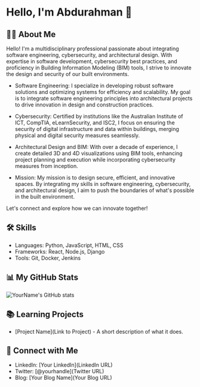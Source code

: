 # Hello, I'm Abdurahman 👋

## 👨‍💻 About Me

Hello! I'm a multidisciplinary professional passionate about integrating software engineering, cybersecurity, and architectural design. With expertise in software development, cybersecurity best practices, and proficiency in Building Information Modeling (BIM) tools, I strive to innovate the design and security of our built environments.

- Software Engineering: I specialize in developing robust software solutions and optimizing systems for efficiency and scalability. My goal is to integrate software engineering principles into architectural projects to drive innovation in design and construction practices.

- Cybersecurity: Certified by institutions like the Australian Institute of ICT, CompTIA, eLearnSecurity, and ISC2, I focus on ensuring the security of digital infrastructure and data within buildings, merging physical and digital security measures seamlessly.

- Architectural Design and BIM: With over a decade of experience, I create detailed 3D and 4D visualizations using BIM tools, enhancing project planning and execution while incorporating cybersecurity measures from inception.

- Mission: My mission is to design secure, efficient, and innovative spaces. By integrating my skills in software engineering, cybersecurity, and architectural design, I aim to push the boundaries of what's possible in the built environment.

Let's connect and explore how we can innovate together!

## 🛠 Skills

- Languages: Python, JavaScript, HTML, CSS
- Frameworks: React, Node.js, Django
- Tools: Git, Docker, Jenkins

## 📊 My GitHub Stats

![YourName's GitHub stats](https://github-readme-stats.vercel.app/api?username=amirasabdu&show_icons=true&theme=radical)

## 📚 Learning Projects

- [Project Name](Link to Project) - A short description of what it does.

## 🤝 Connect with Me

- LinkedIn: [Your LinkedIn](LinkedIn URL)
- Twitter: [@yourhandle](Twitter URL)
- Blog: [Your Blog Name](Your Blog URL)

